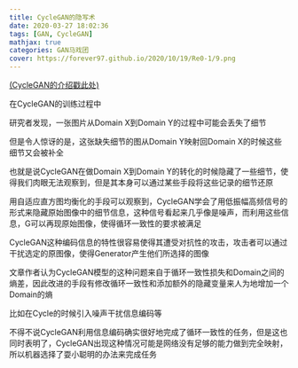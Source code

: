 ```yaml
---
title: CycleGAN的隐写术
date: 2020-03-27 18:02:36
tags: [GAN, CycleGAN]
mathjax: true
categories: GAN马戏团
cover: https://forever97.github.io/2020/10/19/Re0-1/9.png
---
```

[(CycleGAN的介绍戳此处)](https://forever97.github.io/2020/03/27/CycleGAN/)

在CycleGAN的训练过程中

研究者发现，一张图片从Domain X到Domain Y的过程中可能会丢失了细节

但是令人惊讶的是，这张缺失细节的图从Domain Y映射回Domain X的时候这些细节又会被补全

也就是说CycleGAN在做Domain X到Domain Y的转化的时候隐藏了一些细节，使得我们肉眼无法观察到，但是其本身可以通过某些手段将这些记录的细节还原

用自适应直方图均衡化的手段可以观察到，CycleGAN学会了用低振幅高频信号的形式来隐藏原始图像中的细节信息，这种信号看起来几乎像是噪声，而利用这些信息，G可以再现原始图像，使得循环一致性的要求被满足

CycleGAN这种编码信息的特性很容易使得其遭受对抗性的攻击，攻击者可以通过干扰选定的原图像，使得Generator产生他们所选择的图像

文章作者认为CycleGAN模型的这种问题来自于循环一致性损失和Domain之间的熵差，因此改进的手段有修改循环一致性和添加额外的隐藏变量来人为地增加一个Domain的熵

比如在Cycle的时候引入噪声干扰信息编码等

不得不说CycleGAN利用信息编码确实很好地完成了循环一致性的任务，但是这也同时表明了，CycleGAN出现这种情况可能是网络没有足够的能力做到完全映射，所以机器选择了耍小聪明的办法来完成任务

